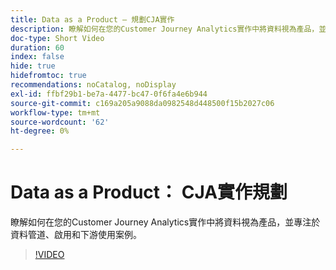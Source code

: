 ```yaml
---
title: Data as a Product — 規劃CJA實作
description: 瞭解如何在您的Customer Journey Analytics實作中將資料視為產品，並專注於資料管道、啟用和下游使用案例。
doc-type: Short Video
duration: 60
index: false
hide: true
hidefromtoc: true
recommendations: noCatalog, noDisplay
exl-id: ffbf29b1-be7a-4477-bc47-0f6fa4e6b944
source-git-commit: c169a205a9088da0982548d448500f15b2027c06
workflow-type: tm+mt
source-wordcount: '62'
ht-degree: 0%

---
```


# Data as a Product： CJA實作規劃

瞭解如何在您的Customer Journey Analytics實作中將資料視為產品，並專注於資料管道、啟用和下游使用案例。

<!-- 62_S113_3442460_59_data-as-a-product-planning-your-cja-implementation -->
>[!VIDEO](https://video.tv.adobe.com/v/3458332/?learn=on&enablevpops=true)

